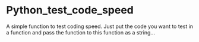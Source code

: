 # Python_test_code_speed
A simple function to test coding speed. Just  put the code you want to test in a function and pass the function to this function as a string...
